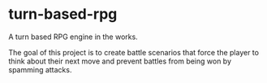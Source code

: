 # turn-based-rpg

A turn based RPG engine in the works.

The goal of this project is to create battle scenarios that force the player to think about their next move and prevent battles from being won by spamming attacks.

